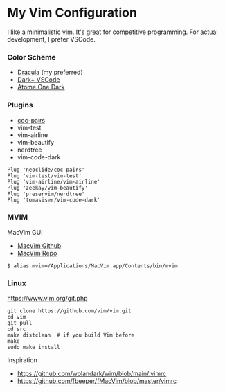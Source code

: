# My Vim Configuration
I like a minimalistic vim. It's great for competitive programming. For actual development, I prefer VSCode.

### Color Scheme
- [Dracula](https://draculatheme.com/) (my preferred)
- [Dark+ VSCode](https://github.com/tomasiser/vim-code-dark)
- [Atome One Dark](https://github.com/joshdick/onedark.vim)

### Plugins
- [coc-pairs](https://github.com/neoclide/coc-pairs)
- vim-test
- vim-airline
- vim-beautify
- nerdtree
- vim-code-dark
```
Plug 'neoclide/coc-pairs'
Plug 'vim-test/vim-test'
Plug 'vim-airline/vim-airline'
Plug 'zeekay/vim-beautify'
Plug 'preservim/nerdtree'
Plug 'tomasiser/vim-code-dark'
```

### MVIM
MacVim GUI
- [MacVim Github](https://github.com/macvim-dev/macvim)
- [MacVim Repo](https://macvim-dev.github.io/macvim/)
```
$ alias mvim=/Applications/MacVim.app/Contents/bin/mvim
```
### Linux
https://www.vim.org/git.php
```
git clone https://github.com/vim/vim.git
cd vim
git pull
cd src
make distclean  # if you build Vim before
make
sudo make install
```


Inspiration
- https://github.com/wolandark/wim/blob/main/.vimrc
- https://github.com/fbeeper/fMacVim/blob/master/vimrc
